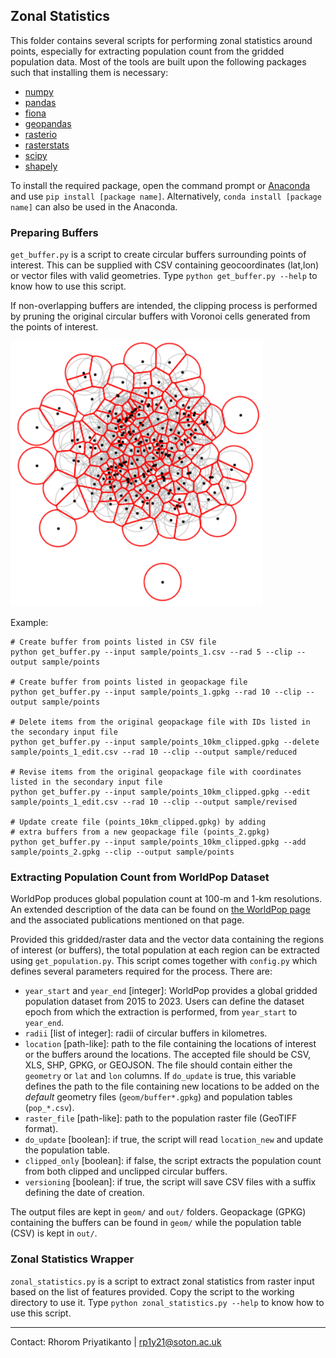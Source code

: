## Zonal Statistics

This folder contains several scripts for performing zonal statistics around points, especially for extracting population count from the gridded population data. Most of the tools are built upon the following packages such that installing them is necessary:
- [numpy](https://numpy.org)
- [pandas](https://pandas.pydata.org)
- [fiona](https://fiona.readthedocs.io)
- [geopandas](https://geopandas.org)
- [rasterio](https://rasterio.readthedocs.io)
- [rasterstats](https://pythonhosted.org/rasterstats/)
- [scipy](https://scipy.org)
- [shapely](https://shapely.readthedocs.io/en/stable/manual.html)

To install the required package, open the command prompt or [Anaconda](https://www.anaconda.com) and use `pip install [package name]`. Alternatively, `conda install [package name]` can also be used in the Anaconda.

### Preparing Buffers
`get_buffer.py` is a script to create circular buffers surrounding points of interest. This can be supplied with CSV containing geocoordinates (lat,lon) or vector files with valid geometries. Type `python get_buffer.py --help` to know how to use this script.

If non-overlapping buffers are intended, the clipping process is performed by pruning the original circular buffers with Voronoi cells generated from the points of interest.

![clipped_buffer](fig/clipped.png)

Example:
```
# Create buffer from points listed in CSV file
python get_buffer.py --input sample/points_1.csv --rad 5 --clip --output sample/points

# Create buffer from points listed in geopackage file
python get_buffer.py --input sample/points_1.gpkg --rad 10 --clip --output sample/points

# Delete items from the original geopackage file with IDs listed in the secondary input file
python get_buffer.py --input sample/points_10km_clipped.gpkg --delete sample/points_1_edit.csv --rad 10 --clip --output sample/reduced

# Revise items from the original geopackage file with coordinates listed in the secondary input file
python get_buffer.py --input sample/points_10km_clipped.gpkg --edit sample/points_1_edit.csv --rad 10 --clip --output sample/revised

# Update create file (points_10km_clipped.gpkg) by adding 
# extra buffers from a new geopackage file (points_2.gpkg)
python get_buffer.py --input sample/points_10km_clipped.gpkg --add sample/points_2.gpkg --clip --output sample/points
```

### Extracting Population Count from WorldPop Dataset
WorldPop produces global population count at 100-m and 1-km resolutions. An extended description of the data can be found on [the WorldPop page](https://hub.worldpop.org/project/categories?id=3) and the associated publications mentioned on that page.

Provided this gridded/raster data and the vector data containing the regions of interest (or buffers), the total population at each region can be extracted using `get_population.py`. This script comes together with `config.py` which defines several parameters required for the process. There are:
- `year_start` and `year_end` [integer]: WorldPop provides a global gridded population dataset from 2015 to 2023. Users can define the dataset epoch from which the extraction is performed, from `year_start` to `year_end`.
- `radii` [list of integer]: radii of circular buffers in kilometres.
- `location` [path-like]: path to the file containing the locations of interest or the buffers around the locations. The accepted file should be CSV, XLS, SHP, GPKG, or GEOJSON. The file should contain either the `geometry` or `lat` and `lon` columns. If `do_update` is true, this variable defines the path to the file containing new locations to be added on the _default_ geometry files (`geom/buffer*.gpkg`) and population tables (`pop_*.csv`).
- `raster_file` [path-like]: path to the population raster file (GeoTIFF format).
- `do_update` [boolean]: if true, the script will read `location_new` and update the population table.
- `clipped_only` [boolean]: if false, the script extracts the population count from both clipped and unclipped circular buffers.
- `versioning` [boolean]: if true, the script will save CSV files with a suffix defining the date of creation.

The output files are kept in `geom/` and `out/` folders. Geopackage (GPKG) containing the buffers can be found in `geom/` while the population table (CSV) is kept in `out/`.

### Zonal Statistics Wrapper
`zonal_statistics.py` is a script to extract zonal statistics from raster input based on the list of features provided. Copy the script to the working directory to use it. Type `python zonal_statistics.py --help` to know how to use this script.

___
Contact: Rhorom Priyatikanto | <rp1y21@soton.ac.uk>
